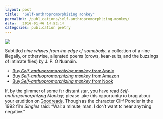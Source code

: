```yaml
---
layout: post
title:  "Self-anthropromorphizing monkey"
permalink: /publications/self-anthropromorphizing-monkey/
date:   2016-01-06 14:52:14
categories: publication poetry
---
```

<img src="{{ site.baseurl }}/assets/self-anthropromorphizing-monkey.jpeg">

Subtitled <em>nine whines from the edge of somebody</em>, a collection of a nine illegally, or otherwise, alienated poems (crows, bear-suits, and the buzzings of intimate flies) by J.&#160;P.&#160;Ó&#160;Nuanáin.

<ul>
<li><a href="https://geo.itunes.apple.com/gb/book/self-anthropromorphizing-monkey/id1088557074?mt=11&#38;at=1000laV8">Buy <cite>Self-anthropromorphizing monkey</cite> from Apple</a></li>

<li><a href="http://www.amazon.co.uk/gp/product/B01AAUG81E/ref=as_li_tl?ie=UTF8&#38;camp=1634&creative=6738&#38;creativeASIN=B01AAUG81E&#38;linkCode=as2&#38;tag=no2orguk-21">Buy <cite>Self-anthropromorphizing monkey</cite> from Amazon</a></li>
<li><a href="http://www.nook.com/gb/ebooks/self-anthropromorphizing-monkey-by-j-p-o-nuanain/2940157908782">Buy <cite>Self-anthropromorphizing monkey</cite> from Nook</a></li>
</ul>

If, by the glimmer of some far distant star, you have read <cite>Self-anthropomorphizing Monkey</cite>; please take this opportunity to brag about your erudition on <a href="https://www.goodreads.com/book/show/28476464-self-anthropromorphizing-monkey?from_search=true&#38;search_version=service">Goodreads</a>. Though as the character Cliff Poncier in the 1992 film <cite>Singles</cite> said: “Wait a minute, man. I don’t want to hear anything negative.”